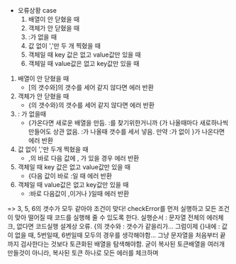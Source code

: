 * 오류상황 case
  1. 배열이 안 닫혔을 때
  1. 객체가 안 닫혔을 때 
  1. :가 없을 때
  1. 값 없이 ','만 두 개 찍혔을 때
  1. 객체일 때 key 값은 없고 value값만 있을 때
  1. 객체일 때 value값은 없고 key값만 있을 때 

1. 배열이 안 닫혔을 때 
   * [의 갯수와]의 갯수를 세어 같지 않다면 에러 반환
1. 객체가 안 닫혔을 때
   * {의 갯수와}의 갯수를 세어 같지 않다면 에러 반환
1. : 가 없을때
   * {가온다면 새로운 배열을 만듬. :를 찾기위한거니까 {가 나올때마다 새로하나씩 만들어도 상관 없음. :가 나올때 갯수를 세서 넣음. 만약 :가 없이 }가 나온다면 에러 반환
1. 값 없이 ','만 두개 찍혔을 때
   * ,의 바로 다음 값에 , 가 있을 경우 에러 반환
1. 객체일 때 key 값은 없고 value값만 있을 때
   * {다음 값이 바로 :일 때 에러 반환
1. 객체일 때 value값은 없고 key값만 있을 때
   * :바로 다음값이 ,이거나 }일때 에러 반환

=> 3, 5, 6의 갯수가 모두 같아야 조건이 맞다!
checkError를 먼저 실행하고 모든 조건이 맞아 떨어질 때 코드를 실행해 줄 수 있도록 한다.
실행순서 : 문자열 전체의 에러체크, 없다면 코드실행
설계상 오류. {의 갯수와 : 갯수가 같을리가...
그럼이제 {}내에 : 값이 없을 때, 5번일때, 6번일때 모두의 경우를 생각해야함...
그냥 문자열을 처음부터 끝까지 검사한다는 것보다 토큰화된 배열을 탐색해야함.
굳이 복사된 토큰배열을 여러개 만들것이 아니라, 복사된 토큰 하나로 모든 에러를 체크하며 